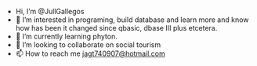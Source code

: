 - Hi, I’m @JullGallegos
- 👀 I’m interested in programing, build database and learn more and  know how has been  it changed since qbasic, dbase III plus etcetera.
- 🌱 I’m currently learning phyton.
- 💞️ I’m looking to collaborate on social tourism 
- 📫 How to reach me jagt740907@hotmail.com

<!---
JullGallegos/JullGallegos is a ✨ special ✨ repository because its `README.md` (this file) appears on your GitHub profile.
You can click the Preview link to take a look at your changes.
--->
